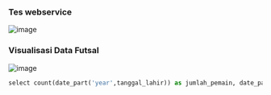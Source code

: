 

### Tes webservice
![image](https://user-images.githubusercontent.com/86096057/175335022-42e8ce7b-d27c-4b10-87c1-52efc8dde33a.png)

### Visualisasi Data Futsal
![image](https://user-images.githubusercontent.com/86096057/175524685-175f9394-a48b-484f-b97b-4f534fe3127f.png)
```python
select count(date_part('year',tanggal_lahir)) as jumlah_pemain, date_part('year',tanggal_lahir) as tahun from tbpemain group by date_part('year',tanggal_lahir) order by tahun;
```




